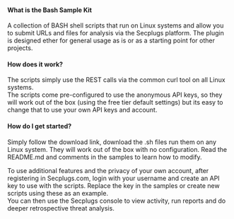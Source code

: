 #### What is the Bash Sample Kit

A collection of BASH shell scripts that run on Linux systems and allow you to submit URLs and files for analysis via the Secplugs platform.
The plugin is designed ether for general usage as is or as a starting point for other projects.

#### How does it work?

The scripts simply use the REST calls via the common curl tool on all Linux systems.  
The scripts come pre-configured to use the anonymous API keys, so they will work out of the box (using the free tier default settings) but its easy to change that to use your own API keys and account.

#### How do I get started?

Simply follow the download link, download the .sh files run them on any Linux system. They will work out of the box with no configuration. 
Read the README.md and comments in the samples to learn how to modify.  

To use additional features and the privacy of your own account, after registering in Secplugs.com, login with your username and create an API key to use with the scripts. 
Replace the key in the samples or create new scripts using these as an example.  
You can then use the Secplugs console to view activity, run reports and do deeper retrospective threat analysis.
